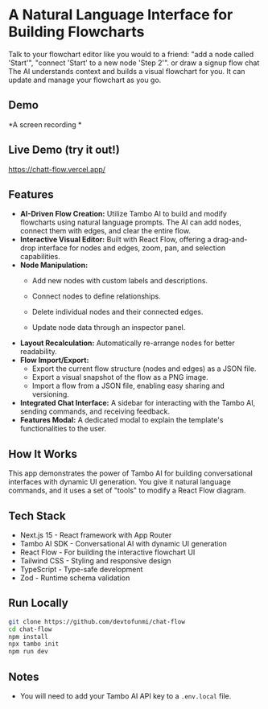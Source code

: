 # A Natural Language Interface for Building Flowcharts

Talk to your flowchart editor like you would to a friend: "add a node called 'Start'", "connect 'Start' to a new node 'Step 2'". or draw a signup flow chat The AI understands context and builds a visual flowchart for you. It can update and manage your flowchart as you go.

## Demo

*A screen recording *

## Live Demo (try it out!)
https://chatt-flow.vercel.app/

## Features

*   **AI-Driven Flow Creation:** Utilize Tambo AI to build and modify flowcharts using natural language prompts. The AI can add nodes, connect them with edges, and clear the entire flow.
*   **Interactive Visual Editor:** Built with React Flow, offering a drag-and-drop interface for nodes and edges, zoom, pan, and selection capabilities.
*   **Node Manipulation:**
    *   Add new nodes with custom labels and descriptions.
    *   Connect nodes to define relationships.
    *   Delete individual nodes and their connected edges.
    
    *   Update node data through an inspector panel.
*   **Layout Recalculation:** Automatically re-arrange nodes for better readability.
*   **Flow Import/Export:**
    *   Export the current flow structure (nodes and edges) as a JSON file.
    *   Export a visual snapshot of the flow as a PNG image.
    *   Import a flow from a JSON file, enabling easy sharing and versioning.
*   **Integrated Chat Interface:** A sidebar for interacting with the Tambo AI, sending commands, and receiving feedback.
*   **Features Modal:** A dedicated modal to explain the template's functionalities to the user.

## How It Works

This app demonstrates the power of Tambo AI for building conversational interfaces with dynamic UI generation. You give it natural language commands, and it uses a set of "tools" to modify a React Flow diagram.

## Tech Stack

- Next.js 15 - React framework with App Router
- Tambo AI SDK - Conversational AI with dynamic UI generation
- React Flow - For building the interactive flowchart UI
- Tailwind CSS - Styling and responsive design
- TypeScript - Type-safe development
- Zod - Runtime schema validation

## Run Locally

```bash
git clone https://github.com/devtofunmi/chat-flow
cd chat-flow
npm install
npx tambo init
npm run dev
```

## Notes

- You will need to add your Tambo AI API key to a `.env.local` file.